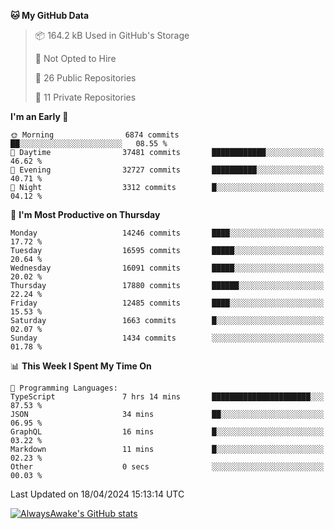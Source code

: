 <!--START_SECTION:waka-->
**🐱 My GitHub Data** 

> 📦 164.2 kB Used in GitHub's Storage 
 > 
> 🚫 Not Opted to Hire
 > 
> 📜 26 Public Repositories 
 > 
> 🔑 11 Private Repositories 
 > 
**I'm an Early 🐤** 

```text
🌞 Morning                6874 commits        ██░░░░░░░░░░░░░░░░░░░░░░░   08.55 % 
🌆 Daytime                37481 commits       ████████████░░░░░░░░░░░░░   46.62 % 
🌃 Evening                32727 commits       ██████████░░░░░░░░░░░░░░░   40.71 % 
🌙 Night                  3312 commits        █░░░░░░░░░░░░░░░░░░░░░░░░   04.12 % 
```
📅 **I'm Most Productive on Thursday** 

```text
Monday                   14246 commits       ████░░░░░░░░░░░░░░░░░░░░░   17.72 % 
Tuesday                  16595 commits       █████░░░░░░░░░░░░░░░░░░░░   20.64 % 
Wednesday                16091 commits       █████░░░░░░░░░░░░░░░░░░░░   20.02 % 
Thursday                 17880 commits       ██████░░░░░░░░░░░░░░░░░░░   22.24 % 
Friday                   12485 commits       ████░░░░░░░░░░░░░░░░░░░░░   15.53 % 
Saturday                 1663 commits        █░░░░░░░░░░░░░░░░░░░░░░░░   02.07 % 
Sunday                   1434 commits        ░░░░░░░░░░░░░░░░░░░░░░░░░   01.78 % 
```


📊 **This Week I Spent My Time On** 

```text
💬 Programming Languages: 
TypeScript               7 hrs 14 mins       ██████████████████████░░░   87.53 % 
JSON                     34 mins             ██░░░░░░░░░░░░░░░░░░░░░░░   06.95 % 
GraphQL                  16 mins             █░░░░░░░░░░░░░░░░░░░░░░░░   03.22 % 
Markdown                 11 mins             █░░░░░░░░░░░░░░░░░░░░░░░░   02.23 % 
Other                    0 secs              ░░░░░░░░░░░░░░░░░░░░░░░░░   00.03 % 
```


 Last Updated on 18/04/2024 15:13:14 UTC
<!--END_SECTION:waka-->

[![AlwaysAwake's GitHub stats](https://github-readme-stats.vercel.app/api?username=AlwaysAwake&show_icons=true&theme=github_dark&count_private=true)](https://github.com/AlwaysAwake/AlwaysAwake)

